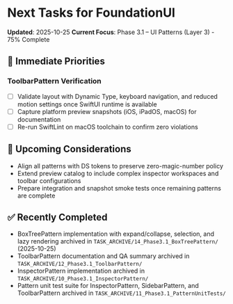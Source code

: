 # Next Tasks for FoundationUI

**Updated**: 2025-10-25
**Current Focus**: Phase 3.1 – UI Patterns (Layer 3) - 75% Complete

## 🎯 Immediate Priorities

### ToolbarPattern Verification
- [ ] Validate layout with Dynamic Type, keyboard navigation, and reduced motion settings once SwiftUI runtime is available
- [ ] Capture platform preview snapshots (iOS, iPadOS, macOS) for documentation
- [ ] Re-run SwiftLint on macOS toolchain to confirm zero violations

## 🔭 Upcoming Considerations
- Align all patterns with DS tokens to preserve zero-magic-number policy
- Extend preview catalog to include complex inspector workspaces and toolbar configurations
- Prepare integration and snapshot smoke tests once remaining patterns are complete

## ✅ Recently Completed
- BoxTreePattern implementation with expand/collapse, selection, and lazy rendering archived in `TASK_ARCHIVE/14_Phase3.1_BoxTreePattern/` (2025-10-25)
- ToolbarPattern documentation and QA summary archived in `TASK_ARCHIVE/12_Phase3.1_ToolbarPattern/`
- InspectorPattern implementation archived in `TASK_ARCHIVE/10_Phase3.1_InspectorPattern/`
- Pattern unit test suite for InspectorPattern, SidebarPattern, and ToolbarPattern archived in `TASK_ARCHIVE/11_Phase3.1_PatternUnitTests/`
